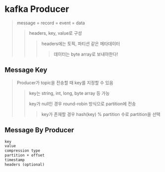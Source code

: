 # kafka Producer

> message = record = event = data
>
> > headers, key, value로 구성
> >
> > > headers에는 토픽, 파티션 같은 메타데이터
> > >
> > > > 데이터는 byte array로 보내야한다!

## Message Key

> Producer가 topic을 전송할 때 key를 지정할 수 있음
>
> > key는 string, int, long, byte array 등 가능
> >
> > key가 null인 경우 round-robin 방식으로 partition에 전송
> >
> > > key가 존재할 경우 hash(key) % partition 수로 partition을 선택

## Message By Producer

```txt
key
value
compression type
partition + offset
timestamp
headers (optional)
```
